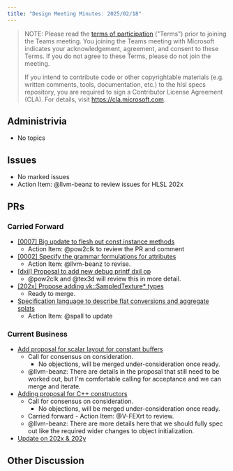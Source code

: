 ```yaml
---
title: "Design Meeting Minutes: 2025/02/18"
---
```


> NOTE: Please read the [terms of participation](DesignMeetingTerms.txt)
> ("Terms") prior to joining the Teams meeting.  You joining the Teams meeting
> with Microsoft indicates your acknowledgement, agreement, and consent to these
> Terms.  If you do not agree to these Terms, please do not join the meeting.
>
> If you intend to contribute code or other copyrightable materials (e.g.
> written comments, tools, documentation, etc.)  to the hlsl specs repository,
> you are required to sign a Contributor License Agreement (CLA).  For details,
> visit https://cla.microsoft.com.

## Administrivia
* No topics

## Issues
* No marked issues
* Action Item: @llvm-beanz to review issues for HLSL 202x

## PRs

### Carried Forward
* [[0007] Big update to flesh out const instance methods](https://github.com/microsoft/hlsl-specs/pull/34)
  * Action Item: @pow2clk to review the PR and comment
* [[0002] Specify the grammar formulations for attributes](https://github.com/microsoft/hlsl-specs/pull/65)
  * Action Item: @llvm-beanz to revise.
* [[dxil] Proposal to add new debug printf dxil op](https://github.com/microsoft/hlsl-specs/pull/324)
  * @pow2clk and @tex3d will review this in more detail.
* [[202x] Propose adding vk::SampledTexture* types](https://github.com/microsoft/hlsl-specs/pull/343)
  * Ready to merge.
* [Specification language to describe flat conversions and aggregate splats](https://github.com/microsoft/hlsl-specs/pull/358)
  * Action Item: @spall to update

### Current Business

* [Add proposal for scalar layout for constant buffers](https://github.com/microsoft/hlsl-specs/pull/317)
  * Call for consensus on consideration.
    * No objections, will be merged under-consideration once ready.
  * @llvm-beanz: There are details in the proposal that still need to be worked
    out, but I'm comfortable calling for acceptance and we can merge and iterate.
* [Adding proposal for C++ constructors](https://github.com/microsoft/hlsl-specs/pull/325)
  * Call for consensus on consideration.
    * No objections, will be merged under-consideration once ready.
  * Carried forward - Action Item: @V-FEXrt to review.
  * @llvm-beanz: There are more details here that we should fully spec out like
    the required wider changes to object initialization.
* [Update on 202x & 202y](https://github.com/microsoft/hlsl-specs/pull/391)

## Other Discussion
